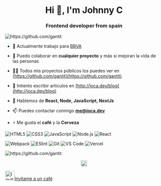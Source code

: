 <h1 align="center">Hi 👋, I'm Johnny C</h1>
<h3 align="center">Frontend developer from spain</h3>
<p align="left"> <img src="https://komarev.com/ghpvc/?username=gantit" alt="https://github.com/gantit" />
</p>

- 🔭 Actualmente trabajo para [BBVA](https://www.bbva.es/)

- 👯 Puedo colaborar en **cualquier proyecto** y más si mejoran la vida de las personas

- 👨‍💻 Todos mis proyectos públicos los puedes ver en [https://github.com/gantit](https://github.com/gantit)

- 📝 Intiento escribir articulos en [http://joca.dev/blog](http://joca.dev/blog)

- 💬 Hablemos de **React, Node, JavaScript, NextJs**

- 📫 Puedes contactar conmigo **me@joca.dev**

- ⚡ Me gusta el **café** y la **Cerveza**

![HTML5](https://img.shields.io/badge/-HTML5-%23E44D27?style=flat-square&logo=html5&logoColor=ffffff)
![CSS3](https://img.shields.io/badge/-CSS3-%231572B6?style=flat-square&logo=css3)
![JavaScript](https://img.shields.io/badge/-JavaScript-%23F7DF1C?style=flat-square&logo=javascript&logoColor=000000&labelColor=%23F7DF1C&color=%23FFCE5A)
![Node.js](https://img.shields.io/badge/-Node.js-%232c3e50?style=flat-square&logo=Node.js)
![React](https://img.shields.io/badge/-React-%23282C34?style=flat-square&logo=react)

![Webpack](https://img.shields.io/badge/-Webpack-%232C3A42?style=flat-square&logo=webpack)
![ESlint](https://img.shields.io/badge/-ESLint-%234B32C3?style=flat-square&logo=eslint)
![Git](https://img.shields.io/badge/-Git-%23F05032?style=flat-square&logo=git&logoColor=%23ffffff)
![VS Code](https://img.shields.io/badge/-VSCode-%23007ACC?style=flat-square&logo=visual-studio-code)
![Vercel](https://img.shields.io/badge/-Vercel-%23282C34?style=flat-square&logo=vercel&logoColor=ffffff)

<p align="left">
  <img src="https://github-readme-stats.vercel.app/api?username=gantit&show_icons=true" alt="https://github.com/gantit" />
</p>

<p align="center">
  <a href="https://twitter.com/gantit" target="blank">
    <img align="center" src="https://cdn.jsdelivr.net/npm/simple-icons@3.0.1/icons/twitter.svg" alt="https://twitter.com/gantit" height="20" width="20" />
  </a>
</p>

<a href="https://www.buymeacoffee.com/jocadev" target="_blank"><img src="https://cdn.buymeacoffee.com/buttons/bmc-new-btn-logo.svg" width="30px" height="30px" alt="Invitame a un café" width="135">Invitame a un café</a>
